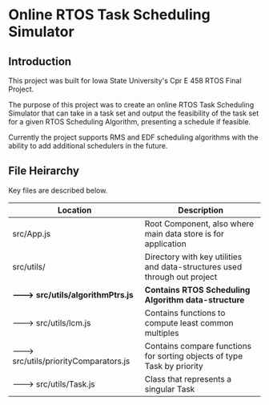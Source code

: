 # Online RTOS Task Scheduling Simulator
## Introduction
This project was built for Iowa State University's Cpr E 458 RTOS Final Project.

The purpose of this project was to create an online RTOS Task Scheduling Simulator that can take in a task set and output the feasibility of the task set for a given RTOS Scheduling Algorithm, presenting a schedule if feasible.

Currently the project supports RMS and EDF scheduling algorithms with the ability to add additional schedulers in the future.  

## File Heirarchy
Key files are described below.

| Location | Description  |
| -- | -- |
| src/App.js | Root Component, also where main data store is for application |
| src/utils/ | Directory with key utilities and data-structures used through out project |
| **---> src/utils/algorithmPtrs.js** | **Contains RTOS Scheduling Algorithm data-structure** |
| ---> src/utils/lcm.js | Contains functions to compute least common multiples |
| ---> src/utils/priorityComparators.js | Contains compare functions for sorting objects of type Task by priority |
| ---> src/utils/Task.js | Class that represents a singular Task |
